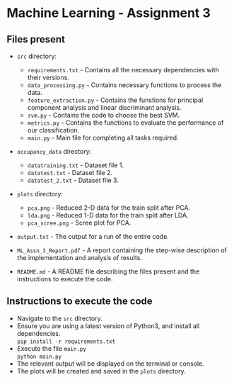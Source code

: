# Machine Learning - Assignment 3

## Files present  

- `src` directory:  
    - `requirements.txt` - Contains all the necessary dependencies with their versions.
    - `data_processing.py` - Contains necessary functions to process the data.
    - `feature_extraction.py` - Contains the funstions for principal component analysis and linear discriminant analysis.
    - `svm.py` - Contains the code to choose the best SVM.
    - `metrics.py` - Contains the functions to evaluate the performance of our classification.
    - `main.py` - Main file for completing all tasks required.

- `occupancy_data` directory:
    - `datatraining.txt` - Dataset file 1.
    - `datatest.txt` - Dataset file 2.
    - `datatest_2.txt` - Dataset file 3.

- `plots` directory:
    - `pca.png` - Reduced 2-D data for the train split after PCA.
    - `lda.png` - Reduced 1-D data for the train split after LDA.
    - `pca_scree.png` - Scree plot for PCA.

- `output.txt` - The output for a run of the entire code.

- `ML_Assn_3_Report.pdf` - A report containing the step-wise description of the implementation and analysis of results.

- `README.md` - A README file describing the files present and the instructions to execute the code.


## Instructions to execute the code

- Navigate to the `src` directory.
- Ensure you are using a latest version of Python3, and install all dependencies.  
`pip install -r requirements.txt`
- Execute the file `main.py`  
`python main.py`
- The relevant output will be displayed on the terminal or console.
- The plots will be created and saved in the `plots` directory.